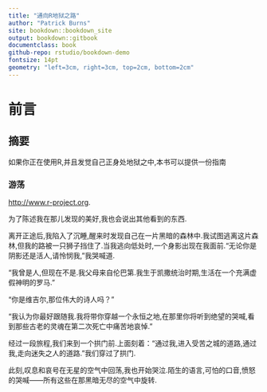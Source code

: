 ```yaml
--- 
title: "通向R地狱之路"
author: "Patrick Burns"
site: bookdown::bookdown_site
output: bookdown::gitbook
documentclass: book
github-repo: rstudio/bookdown-demo
fontsize: 14pt
geometry: "left=3cm, right=3cm, top=2cm, bottom=2cm"
---
```

# 前言
## 摘要
如果你正在使用R,并且发觉自己正身处地狱之中,本书可以提供一份指南

### 游荡
http://www.r-project.org.

为了陈述我在那儿发现的美好,我也会说出其他看到的东西.

离开正途后,我陷入了沉睡,醒来时发现自己在一片黑暗的森林中.我试图逃离这片森林,但我的路被一只狮子挡住了.当我逃向低处时,一个身影出现在我面前.“无论你是阴影还是活人,请怜悯我,”我哭喊道.

“我曾是人,但现在不是.我父母来自伦巴第.我生于凯撒统治时期,生活在一个充满虚假神明的罗马.”

“你是维吉尔,那位伟大的诗人吗？”

“我认为你最好跟随我.我将带你穿越一个永恒之地,在那里你将听到绝望的哭喊,看到那些古老的灵魂在第二次死亡中痛苦地哀悼.”

经过一段旅程,我们来到一个拱门前.上面刻着：“通过我,进入受苦之城的道路,通过我,走向迷失之人的道路.”我们穿过了拱门.

此刻,叹息和哀号在无星的空气中回荡,我也开始哭泣.陌生的语言,可怕的口音,愤怒的哭喊——所有这些在那黑暗无尽的空气中旋转.

